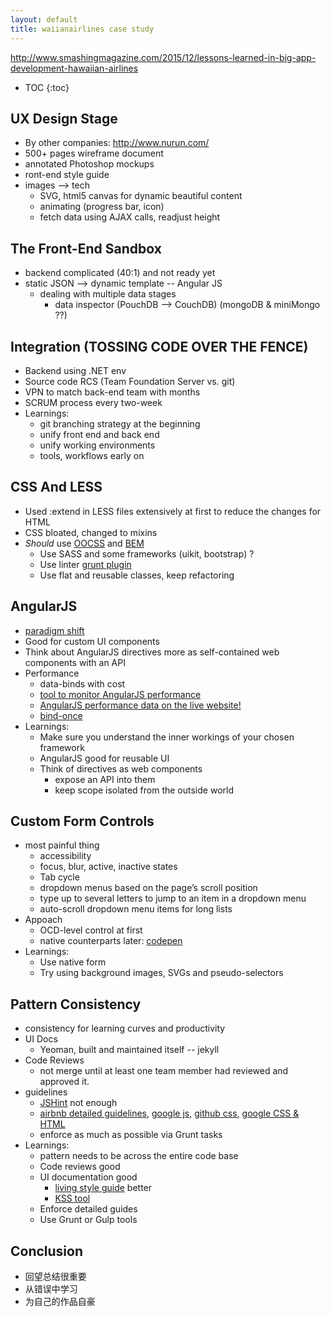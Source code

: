 ```yaml
---
layout: default
title: waiianairlines case study
---
```


<http://www.smashingmagazine.com/2015/12/lessons-learned-in-big-app-development-hawaiian-airlines>

* TOC
{:toc}

## UX Design Stage
- By other companies: <http://www.nurun.com/>
- 500+ pages wireframe document
- annotated Photoshop mockups
- ront-end style guide
- images --> tech
  - SVG, html5 canvas for dynamic beautiful content
  - animating (progress bar, icon)
  - fetch data using AJAX calls, readjust height

## The Front-End Sandbox
- backend complicated (40:1) and not ready yet
- static JSON --> dynamic template -- Angular JS
  - dealing with multiple data stages
    - data inspector (PouchDB --> CouchDB) (mongoDB & miniMongo ??)

## Integration (TOSSING CODE OVER THE FENCE)
- Backend using .NET env
- Source code RCS (Team Foundation Server vs. git)
- VPN to match back-end team with months
- SCRUM process every two-week
- Learnings:
  - git branching strategy at the beginning
  - unify front end and back end
  - unify working environments
  - tools, workflows early on

## CSS And LESS
- Used :extend in LESS files extensively at first to reduce the changes for HTML
- CSS bloated, changed to mixins
- _Should_ use [OOCSS](http://www.smashingmagazine.com/2011/12/an-introduction-to-object-oriented-css-oocss/)
  and [BEM](https://css-tricks.com/bem-101/)
  - Use SASS and some frameworks (uikit, bootstrap) ?
  - Use linter [grunt plugin](https://github.com/jgable/grunt-lesslint)
  - Use flat and reusable classes, keep refactoring

## AngularJS
- [paradigm shift](http://stackoverflow.com/questions/14994391/thinking-in-angularjs-if-i-have-a-jquery-background)
- Good for custom UI components
- Think about AngularJS directives more as self-contained web components with an API
- Performance
  - data-binds with cost
  - [tool to monitor AngularJS performance](https://github.com/blndspt/ngPerformance)
  - [AngularJS performance data on the live website!](https://www.hawaiianairlines.com/?performance=true)
  - [bind-once](https://github.com/Pasvaz/bindonce)
- Learnings:
  - Make sure you understand the inner workings of your chosen framework
  - AngularJS good for reusable UI
  - Think of directives as web components
    - expose an API into them
    - keep scope isolated from the outside world

## Custom Form Controls
- most painful thing
  - accessibility
  - focus, blur, active, inactive states
  - Tab cycle
  - dropdown menus based on the page’s scroll position
  - type up to several letters to jump to an item in a dropdown menu
  - auto-scroll dropdown menu items for long lists
- Appoach
  - OCD-level control at first
  - native counterparts later: [codepen](http://codepen.io/inorganik/pen/QjqzwG)
- Learnings:
  - Use native form
  - Try using background images, SVGs and pseudo-selectors

## Pattern Consistency
- consistency for learning curves and productivity
- UI Docs
  - Yeoman, built and maintained itself -- jekyll
- Code Reviews
  - not merge until at least one team member had reviewed and approved it.
- guidelines
  - [JSHint](http://jshint.com/) not enough
  - [airbnb detailed guidelines](https://github.com/airbnb/javascript),
    [google js](http://google-styleguide.googlecode.com/svn/trunk/javascriptguide.xml),
    [github css](http://primercss.io/),
    [google CSS & HTML](http://google-styleguide.googlecode.com/svn/trunk/htmlcssguide.xml)
  - enforce as much as possible via Grunt tasks
- Learnings:
  - pattern needs to be across the entire code base
  - Code reviews good
  - UI documentation good
    - [living style guide](http://www.smashingmagazine.com/2015/04/an-in-depth-overview-of-living-style-guide-tools/) better
    - [KSS tool](http://warpspire.com/kss/styleguides/)
  - Enforce detailed guides
  - Use Grunt or Gulp tools

## Conclusion
- 回望总结很重要
- 从错误中学习
- 为自己的作品自豪
